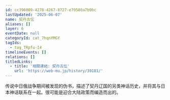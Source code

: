 ```yaml
---
id: cc396009-4278-4267-8727-e79580a7b0bc
lastUpdated: '2025-06-07'
name: 契丹古伝
aliases: []
layer: 6
eventDate: null
categoryId: cat_7hqnYMGY
tagIds:
  - tag_TRpfu-I4
timelineEvents: []
relations: []
titledLinks:
  - title: '相關連結: 契丹古伝'
    url: 'https://web-mu.jp/history/39181/'
---
```

传说中日俄战争期间被发现的伪书，描述了契丹辽国的另类神话历史，并将其与日本神话联系在一起。很可能是迎合大陆政策而编造而出的。
